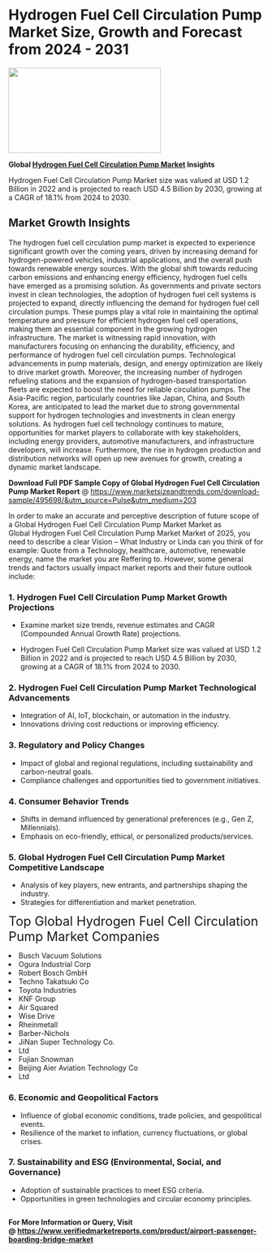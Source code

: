<H1>Hydrogen Fuel Cell Circulation Pump Market Size, Growth and Forecast from 2024 - 2031</H1><img class="aligncenter size-medium wp-image-584254" src="https://thirdeyenews.in/wp-content/uploads/2024/09/Global-Market-Research-300x168.jpeg" alt="" width="300" height="168" /><p><strong>Global&nbsp;<a href="https://www.marketsizeandtrends.com/download-sample/495698/&amp;utm_source=Pulse&amp;utm_medium=203">Hydrogen Fuel Cell Circulation Pump Market</a> Insights</strong></p><p>Hydrogen Fuel Cell Circulation Pump Market size was valued at USD 1.2 Billion in 2022 and is projected to reach USD 4.5 Billion by 2030, growing at a CAGR of 18.1% from 2024 to 2030.</p><p><h2>Market Growth Insights</h2> The hydrogen fuel cell circulation pump market is expected to experience significant growth over the coming years, driven by increasing demand for hydrogen-powered vehicles, industrial applications, and the overall push towards renewable energy sources. With the global shift towards reducing carbon emissions and enhancing energy efficiency, hydrogen fuel cells have emerged as a promising solution. As governments and private sectors invest in clean technologies, the adoption of hydrogen fuel cell systems is projected to expand, directly influencing the demand for hydrogen fuel cell circulation pumps. These pumps play a vital role in maintaining the optimal temperature and pressure for efficient hydrogen fuel cell operations, making them an essential component in the growing hydrogen infrastructure. The market is witnessing rapid innovation, with manufacturers focusing on enhancing the durability, efficiency, and performance of hydrogen fuel cell circulation pumps. Technological advancements in pump materials, design, and energy optimization are likely to drive market growth. Moreover, the increasing number of hydrogen refueling stations and the expansion of hydrogen-based transportation fleets are expected to boost the need for reliable circulation pumps. The Asia-Pacific region, particularly countries like Japan, China, and South Korea, are anticipated to lead the market due to strong governmental support for hydrogen technologies and investments in clean energy solutions. As hydrogen fuel cell technology continues to mature, opportunities for market players to collaborate with key stakeholders, including energy providers, automotive manufacturers, and infrastructure developers, will increase. Furthermore, the rise in hydrogen production and distribution networks will open up new avenues for growth, creating a dynamic market landscape. </p><p><span class=""><strong>Download Full PDF Sample Copy of Global Hydrogen Fuel Cell Circulation Pump Market Report</strong> @ <a href="https://www.marketsizeandtrends.com/download-sample/495698/&amp;utm_source=Pulse&amp;utm_medium=203" target="_blank">https://www.marketsizeandtrends.com/download-sample/495698/&amp;utm_source=Pulse&amp;utm_medium=203</a></span></p><p>In order to make an accurate and perceptive description of future scope of a Global&nbsp;Hydrogen Fuel Cell Circulation Pump Market Market as Global&nbsp;Hydrogen Fuel Cell Circulation Pump Market Market of 2025, you need to describe a clear Vision &ndash; What Industry or Linda can you think of for example: Quote from a Technology, healthcare, automotive, renewable energy, name the market you are Reffering to. However, some general trends and factors usually impact market reports and their future outlook include:</p><h3>1.&nbsp;<strong>Hydrogen Fuel Cell Circulation Pump Market Growth Projections</strong></h3><ul><li>Examine market size trends, revenue estimates and CAGR (Compounded Annual Growth Rate) projections.</li><li><p>Hydrogen Fuel Cell Circulation Pump Market size was valued at USD 1.2 Billion in 2022 and is projected to reach USD 4.5 Billion by 2030, growing at a CAGR of 18.1% from 2024 to 2030.</p></li></ul><h3>2.&nbsp;<strong>Hydrogen Fuel Cell Circulation Pump Market Technological Advancements</strong></h3><ul><li>Integration of AI, IoT, blockchain, or automation in the industry.</li><li>Innovations driving cost reductions or improving efficiency.</li></ul><h3>3.&nbsp;<strong>Regulatory and Policy Changes</strong></h3><ul><li>Impact of global and regional regulations, including sustainability and carbon-neutral goals.</li><li>Compliance challenges and opportunities tied to government initiatives.</li></ul><h3>4.&nbsp;<strong>Consumer Behavior Trends</strong></h3><ul><li>Shifts in demand influenced by generational preferences (e.g., Gen Z, Millennials).</li><li>Emphasis on eco-friendly, ethical, or personalized products/services.</li></ul><h3>5.&nbsp;<strong>Global Hydrogen Fuel Cell Circulation Pump Market Competitive Landscape</strong></h3><ul><li>Analysis of key players, new entrants, and partnerships shaping the industry.</li><li>Strategies for differentiation and market penetration.</li></ul><p data-pm-slice="1 1 []"><span style="color: inherit; font-family: inherit; font-size: 25px;">Top Global Hydrogen Fuel Cell Circulation Pump Market Companies</span></p><div class="" data-test-id=""><p><li>Busch Vacuum Solutions</li><li> Ogura Industrial Corp</li><li> Robert Bosch GmbH</li><li> Techno Takatsuki Co</li><li> Toyota Industries</li><li> KNF Group</li><li> Air Squared</li><li> Wise Drive</li><li> Rheinmetall</li><li> Barber-Nichols</li><li> JiNan Super Technology Co.</li><li>Ltd</li><li> Fujian Snowman</li><li> Beijing Aier Aviation Technology Co </li><li> Ltd</li></p></div><h3>6.&nbsp;<strong>Economic and Geopolitical Factors</strong></h3><ul><li>Influence of global economic conditions, trade policies, and geopolitical events.</li><li>Resilience of the market to inflation, currency fluctuations, or global crises.</li></ul><h3>7.&nbsp;<strong>Sustainability and ESG (Environmental, Social, and Governance)</strong></h3><ul><li>Adoption of sustainable practices to meet ESG criteria.</li><li>Opportunities in green technologies and circular economy principles.</li></ul><h2><strong style="font-size: 14px;">For More Information or Query, Visit @&nbsp;</strong><a style="background-color: #ffffff; font-size: 14px;" href="https://www.marketsizeandtrends.com/report/hydrogen-fuel-cell-circulation-pump-market/" target="_blank">https://www.verifiedmarketreports.com/product/airport-passenger-boarding-bridge-market</a></h2>
